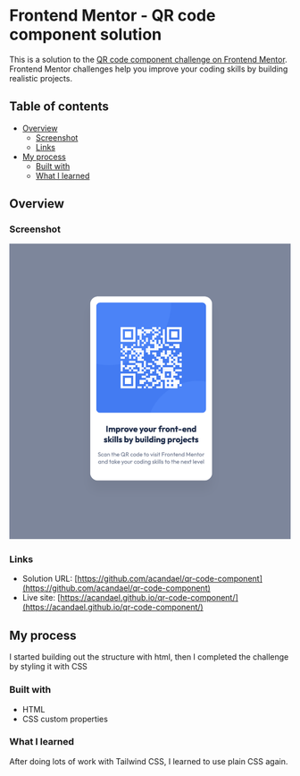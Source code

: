 # Frontend Mentor - QR code component solution

This is a solution to the [QR code component challenge on Frontend Mentor](https://www.frontendmentor.io/challenges/qr-code-component-iux_sIO_H). Frontend Mentor challenges help you improve your coding skills by building realistic projects.

## Table of contents

- [Overview](#overview)
  - [Screenshot](#screenshot)
  - [Links](#links)
- [My process](#my-process)
  - [Built with](#built-with)
  - [What I learned](#what-i-learned)

## Overview

### Screenshot

![](images/screenshot.jpg)

### Links

- Solution URL: [https://github.com/acandael/qr-code-component](https://github.com/acandael/qr-code-component)
- Live site: [https://acandael.github.io/qr-code-component/](https://acandael.github.io/qr-code-component/)

## My process

I started building out the structure with html, then I completed the challenge by styling it with CSS

### Built with

- HTML
- CSS custom properties

### What I learned

After doing lots of work with Tailwind CSS, I learned to use plain CSS again.

